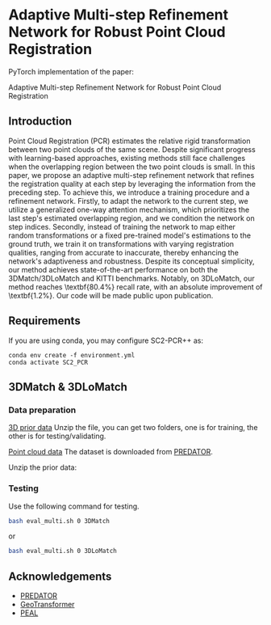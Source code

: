 # Adaptive Multi-step Refinement Network for Robust Point Cloud Registration

PyTorch implementation of the paper:

Adaptive Multi-step Refinement Network for Robust Point Cloud Registration

## Introduction

Point Cloud Registration (PCR) estimates the relative rigid transformation between two point clouds of the same scene. Despite significant progress with learning-based approaches, existing methods still face challenges when the overlapping region between the two point clouds is small. In this paper, we propose an adaptive multi-step refinement network that refines the registration quality at each step by leveraging the information from the preceding step. To achieve this, we introduce a training procedure and a refinement network. Firstly, to adapt the network to the current step, we utilize a generalized one-way attention mechanism, which prioritizes the last step's estimated overlapping region, and we condition the network on step indices. Secondly, instead of training the network to map either random transformations or a fixed pre-trained model's estimations to the ground truth, we train it on transformations with varying registration qualities, ranging from accurate to inaccurate, thereby enhancing the network's adaptiveness and robustness. Despite its conceptual simplicity, our method achieves state-of-the-art performance on both the 3DMatch/3DLoMatch and KITTI benchmarks. Notably, on 3DLoMatch, our method reaches \textbf{80.4\%} recall rate, with an absolute improvement of \textbf{1.2\%}. Our code will be made public upon publication.

## Requirements

If you are using conda, you may configure SC2-PCR++ as:

    conda env create -f environment.yml
    conda activate SC2_PCR
    
## 3DMatch & 3DLoMatch

### Data preparation

[3D prior data](https://drive.google.com/file/d/1ArrJvTzlbQjSHZi3Zl0oHesuoE7Nr16P/view?usp=sharing) Unzip the file, you can get two folders, one is for training, the other is for testing/validating.

[Point cloud data](https://github.com/prs-eth/OverlapPredator)
The dataset is downloaded from [PREDATOR](https://github.com/prs-eth/OverlapPredator).

Unzip the prior data:
### Testing

Use the following command for testing.

```bash
bash eval_multi.sh 0 3DMatch
```
or
```bash
bash eval_multi.sh 0 3DLoMatch
```


## Acknowledgements
- [PREDATOR](https://github.com/prs-eth/OverlapPredator)
- [GeoTransformer](https://github.com/qinzheng93/GeoTransformer)
- [PEAL]([https://github.com/Gardlin/PEAL])

